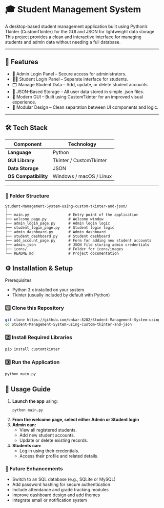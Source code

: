 # 🎓 Student Management System
A desktop-based student management application built using Python’s Tkinter (CustomTkinter) for the GUI and JSON for lightweight data storage.
This project provides a clean and interactive interface for managing students and admin data without needing a full database.

---

## 🧩 Features

- 🔐 Admin Login Panel – Secure access for administrators.
- 🧑‍🎓 Student Login Panel – Separate interface for students.
- 🗂️ Manage Student Data – Add, update, or delete student accounts.
- 💾 JSON-Based Storage – All user data stored in simple .json files.
- 🎨 Modern GUI – Built using CustomTkinter for an improved visual experience.
- 🧱 Modular Design – Clean separation between UI components and logic.
  
---

## 🛠️ Tech Stack

| Component | Technology |
|------------|-------------|
| **Language** | Python |
| **GUI Library** | Tkinter / CustomTkinter |
| **Data Storage** | JSON |
| **OS Compatibility** | Windows / macOS / Linux |


---

### 📁 Folder Structure
```pgsql
Student-Management-System-using-custom-tkinter-and-json/
│
├── main.py                  # Entry point of the application
├── welcome_page.py          # Welcome window
├── admin_login_page.py      # Admin login logic
├── student_login_page.py    # Student login logic
├── admin_dashboard.py       # Admin dashboard
├── student_dashboard.py     # Student dashboard
├── add_account_page.py      # Form for adding new student accounts
├── admin.json               # JSON file storing admin credentials
├── icons/                   # Folder for icons/images
└── README.md                # Project documentation

```

## ⚙️ Installation & Setup
Prerequisites
- Python 3.x installed on your system
- Tkinter (usually included by default with Python)
  
### 1️⃣ Clone this Repository
```bash
git clone https://github.com/onkar-8282/Student-Management-System-using-custom-tkinter-and-json.git
cd Student-Management-System-using-custom-tkinter-and-json
```
### 2️⃣ Install Required Libraries
```bash
pip install customtkinter
```
### 3️⃣ Run the Application
```bash
python main.py
```

## 🧭 Usage Guide

1. **Launch the app** using:
   ```bash
   python main.py
   ```
2. **From the welcome page, select either Admin or Student login**
3. **Admin can:**
   - View all registered students.
   - Add new student accounts.
   - Update or delete existing records.
4. **Students can:**
   - Log in using their credentials.
   - Access their profile and related details.
     
### 🧠 Future Enhancements

- Switch to an SQL database (e.g., SQLite or MySQL)
- Add password hashing for secure authentication
- Include attendance and grade tracking modules
- Improve dashboard design and add themes
- Integrate email or notification system
